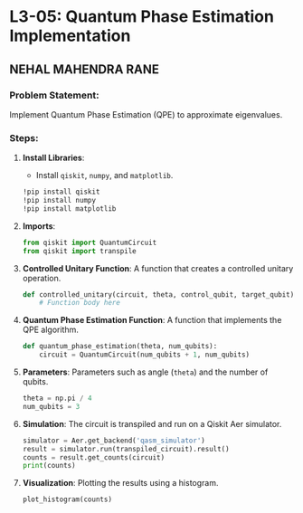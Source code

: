 
# L3-05: Quantum Phase Estimation Implementation

## NEHAL MAHENDRA RANE

### Problem Statement:
Implement Quantum Phase Estimation (QPE) to approximate eigenvalues.

### Steps:
1. **Install Libraries**:
    - Install `qiskit`, `numpy`, and `matplotlib`.
    ```bash
    !pip install qiskit
    !pip install numpy
    !pip install matplotlib
    ```

2. **Imports**:
    ```python
    from qiskit import QuantumCircuit
    from qiskit import transpile
    ```

3. **Controlled Unitary Function**:
    A function that creates a controlled unitary operation.
    ```python
    def controlled_unitary(circuit, theta, control_qubit, target_qubit):
        # Function body here
    ```

4. **Quantum Phase Estimation Function**:
    A function that implements the QPE algorithm.
    ```python
    def quantum_phase_estimation(theta, num_qubits):
        circuit = QuantumCircuit(num_qubits + 1, num_qubits)
    ```

5. **Parameters**:
    Parameters such as angle (`theta`) and the number of qubits.
    ```python
    theta = np.pi / 4
    num_qubits = 3
    ```

6. **Simulation**:
    The circuit is transpiled and run on a Qiskit Aer simulator.
    ```python
    simulator = Aer.get_backend('qasm_simulator')
    result = simulator.run(transpiled_circuit).result()
    counts = result.get_counts(circuit)
    print(counts)
    ```

7. **Visualization**:
    Plotting the results using a histogram.
    ```python
    plot_histogram(counts)
    ```
